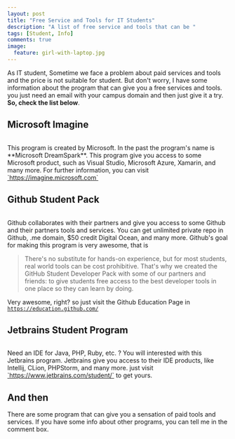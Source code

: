 ```yaml
---
layout: post
title: "Free Service and Tools for IT Students"
description: "A list of free service and tools that can be "
tags: [Student, Info]
comments: true
image:
  feature: girl-with-laptop.jpg
---
```


As IT student, Sometime we face a problem about paid services and tools and the price is not suitable for student. But don't worry, I have some information about the program that can give you a free services and tools. you just need an email with your campus domain and then just give it a try.
**So, check the list below**.

## Microsoft Imagine
<figure>
	<a href="http://firmannf.github.io/images/Imagine.png"><img src="http://firmannf.github.io/images/Imagine.png" alt=""></a>
</figure>
This program is created by Microsoft. In the past the program's name is **Microsoft DreamSpark**. This program give you access to some Microsoft product, such as Visual Studio, Microsoft Azure, Xamarin, and many more. For further information, you can visit <a href="https://imagine.microsoft.com" target="_blank">`https://imagine.microsoft.com`</a>

## Github Student Pack
<figure>
	<a href="http://firmannf.github.io/images/Github.png"><img src="http://firmannf.github.io/images/Github.png" alt=""></a>
</figure>
Github collaborates with their partners and give you access to some Github and their partners tools and services. You can get unlimited private repo in Github, .me domain, $50 credit Digital Ocean, and many more. Github's goal for making this program is very awesome, that is

> There's no substitute for hands-on experience, but for most students, real world tools can be cost prohibitive. That's why we created the GitHub Student Developer Pack with some of our partners and friends: to give students free access to the best developer tools in one place so they can learn by doing.

Very awesome, right? so just visit the Github Education Page in <a href="https://education.github.com/" target="_blank">`https://education.github.com/`</a>

## Jetbrains Student Program
<figure>
	<a href="http://firmannf.github.io/images/Jetbrains.png"><img src="http://firmannf.github.io/images/Jetbrains.png" alt=""></a>
</figure>
Need an IDE for Java, PHP, Ruby, etc. ? You will interested with this Jetbrains program. Jetbrains give you access to their IDE products, like Intellij, CLion, PHPStorm, and many more. just visit <a href="https://www.jetbrains.com/student/" target="_blank">`https://www.jetbrains.com/student/`</a> to get yours.

## And then
There are some program that can give you a sensation of paid tools and services. If you have some info about other programs, you can tell me in the comment box.